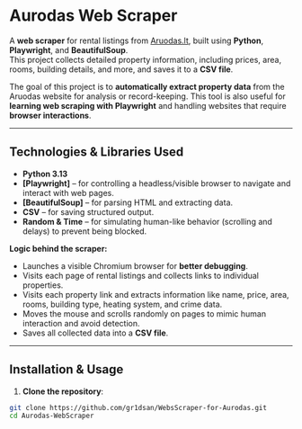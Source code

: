 # **Aurodas Web Scraper**

A **web scraper** for rental listings from [Aruodas.lt](https://en.aruodas.lt/butu-nuoma/kaune/), built using **Python**, **Playwright**, and **BeautifulSoup**.  
This project collects detailed property information, including prices, area, rooms, building details, and more, and saves it to a **CSV file**.

The goal of this project is to **automatically extract property data** from the Aruodas website for analysis or record-keeping. This tool is also useful for **learning web scraping with Playwright** and handling websites that require **browser interactions**.

---

## **Technologies & Libraries Used**

- **Python 3.13**
- **[Playwright]** – for controlling a headless/visible browser to navigate and interact with web pages.
- **[BeautifulSoup]** – for parsing HTML and extracting data.
- **CSV** – for saving structured output.
- **Random & Time** – for simulating human-like behavior (scrolling and delays) to prevent being blocked.

**Logic behind the scraper:**

- Launches a visible Chromium browser for **better debugging**.
- Visits each page of rental listings and collects links to individual properties.
- Visits each property link and extracts information like name, price, area, rooms, building type, heating system, and crime data.
- Moves the mouse and scrolls randomly on pages to mimic human interaction and avoid detection.
- Saves all collected data into a **CSV file**.

---

## **Installation & Usage**

1. **Clone the repository**:

```bash
git clone https://github.com/gr1dsan/WebsScraper-for-Aurodas.git
cd Aurodas-WebScraper
